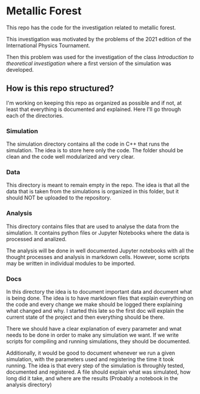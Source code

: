 # Metallic Forest

This repo has the code for the investigation related to metallic forest.

This investigation was motivated by the problems of the 2021 edition of the
International Physics Tournament.

Then this problem was used for the investigation of the class *Introduction
to theoretical investigation* where a first version of the simulation was
developed. 

## How is this repo structured?

I'm working on keeping this repo as organized as possible and if not, at
least that everything is documented and explained. Here I'll go through 
each of the directories.

### Simulation

The simulation directory contains all the code in C++ that runs the
simulation. The idea is to store here only the code. The folder
should be clean and the code well modularized and very clear.

### Data

This directory is meant to remain empty in the repo. 
The idea is that all the data that is taken from the 
simulations is organized in this folder, but it should 
NOT be uploaded to the repository. 

### Analysis

This directory contains files that are used to analyse the data from
the simulation. It contains python files or Jupyter Notebooks where
the data is processed and analized. 

The analysis will be done in well documented Jupyter notebooks with all
the thought processes and analysis in markdown cells. However, some scripts
may be written in individual modules to be imported.

### Docs

In this directory the idea is to document important data and document what
is being done. The idea is to have markdown files that explain everything
on the code and every change we make should be logged there explaining
what changed and why. I started this late so the first doc will explain
the current state of the project and then everything should be there.

There we should have a clear explanation of every parameter and wnat needs
to be done in order to make any simulation we want. If we write scripts
for compiling and running simulations, they should be documented.

Additionally, it would be good to document whenever we run a given
simulation, with the parameters used and registering the time it took
running. The idea is that every step of the simulation is throughly tested,
documented and registered. A file should explain what was simulated, 
how long did it take, and where are the results 
(Probably a notebook in the analysis directory)
